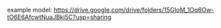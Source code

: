 example model: https://drive.google.com/drive/folders/15GIoM_1Oq6Ow-tO6E6AfcwtNuaJBkj5C?usp=sharing
